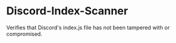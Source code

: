 # Discord-Index-Scanner
Verifies that Discord's index.js file has not been tampered with or compromised. 
